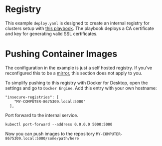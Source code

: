 # Registry
This example `deploy.yaml` is designed to create an internal registry for clusters setup with [this playbook](https://github.com/scalabledelivery/kubernetes/blob/master/playbooks/setup.yaml). The playbook deploys a CA certificate and key for generating valid SSL certificates.

# Pushing Container Images
The conifiguration in the example is just a self hosted registry. If you've reconfigured this to be a [mirror](https://docs.docker.com/registry/recipes/mirror/), this section does not apply to you.

To simplify pushing to this registry with Docker for Desktop, open the settings and go to `Docker Engine`. Add this entry with your own hostname:
```text
"insecure-registries": [
    "MY-COMPUTER-8675309.local:5000"
  ],
```

Port forward to the internal service.
```text
kubectl port-forward --address 0.0.0.0 5000:5000
```

Now you can push images to the repository `MY-COMPUTER-8675309.local:5000/some/path/here`